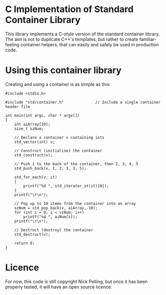 # C Implementation of Standard Container Library

This library implements a C-style version of the standard container library. The aim is not to duplicate C++'s templates, but rather to create familiar-feeling container helpers, that can easily and safely be used in production code.

# Using this container library

Creating and using a container is as simple as this:

    #include <stdio.h>
	
    #include "std/container.h"				// Include a single container header file

    int main(int argc, char * argv[])
    {
        int aiArray[10];
        size_t szNum;

        // Declare a container v containing ints
        std_vector(int) v;					

        // Construct (initialise) the container
        std_construct(v);

        // Push 1 to the back of the container, then 2, 3, 4, 5
        std_push_back(v, 1, 2, 3, 3, 5);

        std_for_each(v, it)
        {
            printf("%d ", std_iterator_at(it)[0]);
        }
        printf("\r\n");

        // Pop up to 10 items from the container into an array
        szNum = std_pop_back(v, aiArray, 10);
        for (int i = 0; i < szNum; i++)
            printf("%d ", aiNum[i]);
        printf("\r\n");

        // Destruct (destroy) the container
        std_destruct(v);
	
        return 0;
    }

# Licence

For now, this code is still copyright Nick Pelling, but once it has been properly tested, it will have an open source licence.
